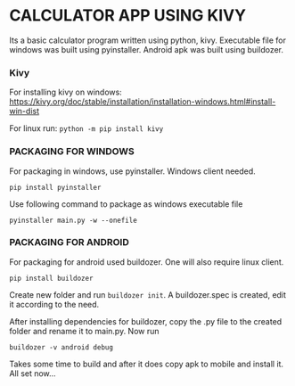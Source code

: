 # CALCULATOR APP USING KIVY
Its a basic calculator program written using python, kivy. Executable file for windows was built using pyinstaller. Android apk was built using buildozer.

### Kivy
For installing kivy on windows: https://kivy.org/doc/stable/installation/installation-windows.html#install-win-dist

For linux run: `python -m pip install kivy`

### PACKAGING FOR WINDOWS
For packaging in windows, use pyinstaller. Windows client needed.

`pip install pyinstaller`

Use following command to package as windows executable file

`pyinstaller main.py -w --onefile`

### PACKAGING FOR ANDROID
For packaging for android used buildozer. One will also require linux client.

`pip install buildozer`

Create new folder and run `buildozer init`. A buildozer.spec is created, edit it according to the need.

After installing dependencies for buildozer, copy the .py file to the created folder and rename it to main.py. Now run

`buildozer -v android debug`

Takes some time to build and after it does copy apk to mobile and install it. All set now...  
